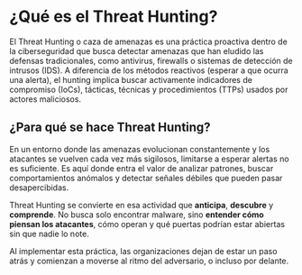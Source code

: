 # ¿Qué es el Threat Hunting?
El Threat Hunting o caza de amenazas es una práctica proactiva dentro de la ciberseguridad que busca detectar amenazas que han eludido las defensas tradicionales, como antivirus, firewalls o sistemas de detección de intrusos (IDS). A diferencia de los métodos reactivos (esperar a que ocurra una alerta), el hunting implica buscar activamente indicadores de compromiso (IoCs), tácticas, técnicas y procedimientos (TTPs) usados por actores maliciosos.
## ¿Para qué se hace Threat Hunting?

En un entorno donde las amenazas evolucionan constantemente y los atacantes se vuelven cada vez más sigilosos, limitarse a esperar alertas no es suficiente. Es aquí donde entra el valor de analizar patrones, buscar comportamientos anómalos y detectar señales débiles que pueden pasar desapercibidas.

Threat Hunting se convierte en esa actividad que **anticipa**, **descubre** y **comprende**. No busca solo encontrar malware, sino **entender cómo piensan los atacantes**, cómo operan y qué puertas podrían estar abiertas sin que nadie lo note.

Al implementar esta práctica, las organizaciones dejan de estar un paso atrás y comienzan a moverse al ritmo del adversario, o incluso por delante.
